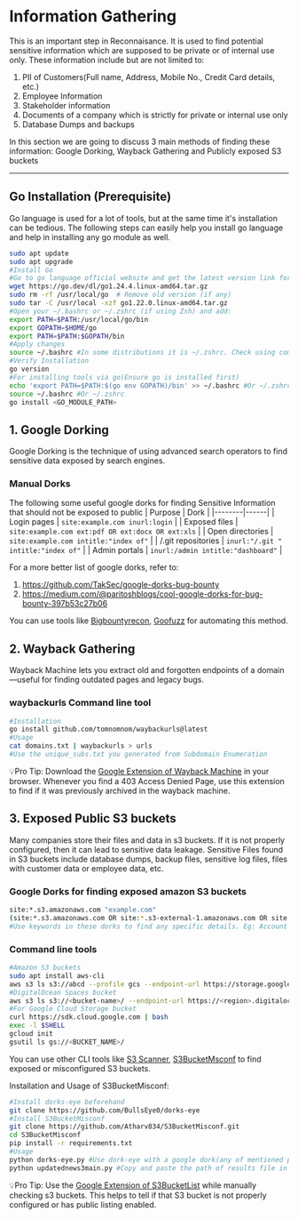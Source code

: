 # Information Gathering
This is an important step in Reconnaisance. It is used to find potential sensitive information which are supposed to be private or of internal use only. These information include but are not limited to:
1. PII of Customers(Full name, Address, Mobile No., Credit Card details, etc.)
2. Employee Information
3. Stakeholder information
4. Documents of a company which is strictly for private or internal use only
5. Database Dumps and backups

In this section we are going to discuss 3 main methods of finding these information: Google Dorking, Wayback Gathering and Publicly exposed S3 buckets

---

## Go Installation (Prerequisite)
Go language is used for a lot of tools, but at the same time it's installation can be tedious. The following steps can easily help you install go language and help in installing any go module as well.
  ```bash
  sudo apt update
  sudo apt upgrade
  #Install Go
  #Go to go language official website and get the latest version link for linux and paste here
  wget https://go.dev/dl/go1.24.4.linux-amd64.tar.gz 
  sudo rm -rf /usr/local/go  # Remove old version (if any)
  sudo tar -C /usr/local -xzf go1.22.0.linux-amd64.tar.gz
  #Open your ~/.bashrc or ~/.zshrc (if using Zsh) and add:
  export PATH=$PATH:/usr/local/go/bin
  export GOPATH=$HOME/go
  export PATH=$PATH:$GOPATH/bin
  #Apply changes
  source ~/.bashrc #In some distributions it is ~/.zshrc. Check using command "echo $SHELL"
  #Verify Installation
  go version
  #For installing tools via go(Ensure go is installed first)
  echo 'export PATH=$PATH:$(go env GOPATH)/bin' >> ~/.bashrc #Or ~/.zshrc
  source ~/.bashrc #Or ~/.zshrc
  go install <GO_MODULE_PATH>
  ```

## 1. Google Dorking
Google Dorking is the technique of using advanced search operators to find sensitive data exposed by search engines.

### Manual Dorks
The following some useful google dorks for finding Sensitive Information that should not be exposed to public
| Purpose | Dork |
|--------|------|
| Login pages | `site:example.com inurl:login` |
| Exposed files | `site:example.com ext:pdf OR ext:docx OR ext:xls` |
| Open directories | `site:example.com intitle:"index of"` |
| /.git repositories | `inurl:"/.git " intitle:"index of"` |
| Admin portals | `inurl:/admin intitle:"dashboard"` | 

For a more better list of google dorks, refer to:
1. https://github.com/TakSec/google-dorks-bug-bounty
2. https://medium.com/@paritoshblogs/cool-google-dorks-for-bug-bounty-397b53c27b06

You can use tools like [Bigbountyrecon](https://github.com/Viralmaniar/BigBountyRecon), [Goofuzz](https://github.com/m3n0sd0n4ld/GooFuzz) for automating this method.

## 2. Wayback Gathering
Wayback Machine lets you extract old and forgotten endpoints of a domain—useful for finding outdated pages and legacy bugs.

### waybackurls Command line tool
  ```bash
  #Installation
  go install github.com/tomnomnom/waybackurls@latest
  #Usage
  cat domains.txt | waybackurls > urls
  #Use the unique_subs.txt you generated from Subdomain Enumeration
  ```

💡Pro Tip:
Download the [Google Extension of Wayback Machine](https://chromewebstore.google.com/detail/wayback-machine/fpnmgdkabkmnadcjpehmlllkndpkmiak) in your browser. Whenever you find a 403 Access Denied Page, use this extension to find if it was previously archived in the wayback machine.

## 3. Exposed Public S3 buckets
Many companies store their files and data in s3 buckets. If it is not properly configured, then it can lead to sensitive data leakage.
Sensitive Files found in S3 buckets include database dumps, backup files, sensitive log files, files with customer data or employee data, etc.

### Google Dorks for finding exposed amazon S3 buckets
  ```bash
  site:*.s3.amazonaws.com "example.com"
  (site:*.s3.amazonaws.com OR site:*.s3-external-1.amazonaws.com OR site:*.s3.dualstack.us-east-1.amazonaws.com OR site:*.s3.ap-south-1.amazonaws.com) "example.com"
  #Use keywords in these dorks to find any specific details. Eg: Account No., SSN, etc.
  ```

### Command line tools
  ```bash
  #Amazon S3 buckets
  sudo apt install aws-cli
  aws s3 ls s3://abcd --profile gcs --endpoint-url https://storage.googleapis.com
  #DigitalOcean Spaces bucket
  aws s3 ls s3://<bucket-name>/ --endpoint-url https://<region>.digitaloceanspaces.com --no-sign-request
  #For Google Cloud Storage bucket
  curl https://sdk.cloud.google.com | bash
  exec -l $SHELL
  gcloud init
  gsutil ls gs://<BUCKET_NAME>/
  ```
You can use other CLI tools like [S3 Scanner](https://github.com/sa7mon/S3Scanner), [S3BucketMsconf](https://github.com/Atharv834/S3BucketMisconf) to find exposed or misconfigured S3 buckets.

Installation and Usage of S3BucketMisconf:
  ```bash
  #Install dorks-eye beforehand
  git clone https://github.com/BullsEye0/dorks-eye
  #Install S3BucketMisconf
  git clone https://github.com/Atharv834/S3BucketMisconf.git
  cd S3BucketMisconf
  pip install -r requirements.txt
  #Usage
  python dorks-eye.py #Use dork-eye with a google dork(any of mentioned previously) and store it in a file results.txt
  python updatednews3main.py #Copy and paste the path of results file in it
  ```

💡Pro Tip:
Use the [Google Extension of S3BucketList](https://chromewebstore.google.com/detail/s3bucketlist/anngjobjhcbancaaogmlcffohpmcniki) while manually checking s3 buckets. This helps to tell if that S3 bucket is not properly configured or has public listing enabled.